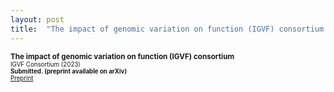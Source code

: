 ```yaml
---
layout: post
title:  "The impact of genomic variation on function (IGVF) consortium."
---
```


<small><b>The impact of genomic variation on function (IGVF) consortium</b>  
<small>IGVF Consortium (2023)</small>  
<small> <b>Submitted. (preprint available on arXiv)</b></small> 
<br>
<small>
	<a href="https://arxiv.org/abs/2307.13708">Preprint</a>
</small>


